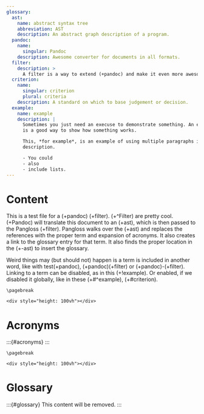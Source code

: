 ```yaml
---
glossary:
  ast:
    name: abstract syntax tree
    abbreviation: AST
    description: An abstract graph description of a program.
  pandoc:
    name: 
      singular: Pandoc
    description: Awesome converter for documents in all formats.
  filter:
    description: >
      A filter is a way to extend (+pandoc) and make it even more awesome.
  criterion:
    name:
      singular: criterion
      plural: criteria
    description: A standard on which to base judgement or decision.
  example:
    name: example
    description: |
      Sometimes you just need an execuse to demonstrate something. An example 
      is a good way to show how something works.

      This, *for example*, is an example of using multiple paragraphs in the 
      description.

      - You could
      - also
      - include lists.
---
```


# Content

This is a test file for a (+pandoc) (+filter). (+^Filter) are pretty cool. (+Pandoc) will translate this document to an (+ast), which is then passed to the Pangloss (+filter). Pangloss walks over the (+ast) and replaces the references with the proper term and expansion of acronyms. It also creates a link to the glossary entry for that term. It also finds the proper location in the (+-ast) to insert the glossary.

Weird things may (but should not) happen is a term is included in another word, like with test(+pandoc), (+pandoc)(+filter) or (+pandoc)-(+filter). Linking to a term can be disabled, as in this (+!example). Or enabled, if we disabled it globally, like in these (+#^example), (+#criterion).

```{=latex}
\pagebreak
```
```{=html}
<div style="height: 100vh"></div>
```

# Acronyms

:::{#acronyms}
:::

```{=latex}
\pagebreak
```
```{=html}
<div style="height: 100vh"></div>
```

# Glossary

:::{#glossary}
This content will be removed.
:::